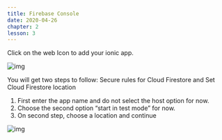 ```yaml
---
title: Firebase Console
date: 2020-04-26
chapter: 2
lesson: 3
---
```


Click on the web Icon to  add your ionic app.

![img](https://lh5.googleusercontent.com/y4rchkejqeihviD1fdqm_nRGZpN6YtHdnBwTPXBNfIShpLHY810E1H-DFRFSjzu6BSEuifrRJ-sTmN44lyiMe3E5Vy368OcEb1dWnYDgvE5O2XVH3B6H-tRhr1r0Ry03hCO8o-xU)

You will get two steps to follow: Secure rules for Cloud Firestore and Set Cloud Firestore location

1. First enter the app name and do not select the host option for now.
2. Choose the second option “start in test mode” for now. 
3. On second step, choose a location and continue 

![img](https://lh3.googleusercontent.com/RHtfnA5s4a-uPHzB0CiOVv_JbDQplCjt-BJVkd3Aj99RbUrWuhXo3YLZuICP5AKgNfI_JTq_7hkma3seNaGpINOaYjC7JpsRckVecTEXQ_d2MxWm_zpX2rVQLR_Ai06uKwgkMN4E)

